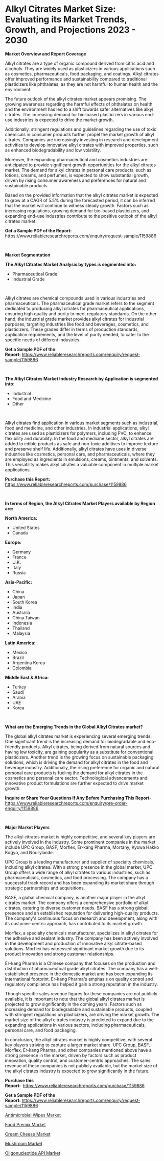 <p><h1>Alkyl Citrates Market Size: Evaluating its Market Trends, Growth, and Projections 2023 - 2030</h1></p><p><strong>Market Overview and Report Coverage</strong></p>
<p><p>Alkyl citrates are a type of organic compound derived from citric acid and alcohols. They are widely used as plasticizers in various applications such as cosmetics, pharmaceuticals, food packaging, and coatings. Alkyl citrates offer improved performance and sustainability compared to traditional plasticizers like phthalates, as they are not harmful to human health and the environment.</p><p>The future outlook of the alkyl citrates market appears promising. The growing awareness regarding the harmful effects of phthalates on health and the environment has led to a shift towards safer alternatives like alkyl citrates. The increasing demand for bio-based plasticizers in various end-use industries is expected to drive the market growth.</p><p>Additionally, stringent regulations and guidelines regarding the use of toxic chemicals in consumer products further propel the market growth of alkyl citrates. Companies are increasingly investing in research and development activities to develop innovative alkyl citrates with improved properties, such as enhanced biodegradability and low volatility.</p><p>Moreover, the expanding pharmaceutical and cosmetics industries are anticipated to provide significant growth opportunities for the alkyl citrates market. The demand for alkyl citrates in personal care products, such as lotions, creams, and perfumes, is expected to show substantial growth, driven by rising consumer awareness and preferences for natural and sustainable products.</p><p>Based on the provided information that the alkyl citrates market is expected to grow at a CAGR of 5.5% during the forecasted period, it can be inferred that the market will continue to witness steady growth. Factors such as increasing regulations, growing demand for bio-based plasticizers, and expanding end-use industries contribute to the positive outlook of the alkyl citrates market.</p></p>
<p><strong>Get a Sample PDF of the Report:</strong> <a href="https://www.reliableresearchreports.com/enquiry/request-sample/1159886">https://www.reliableresearchreports.com/enquiry/request-sample/1159886</a></p>
<p>&nbsp;</p>
<p><strong>Market Segmentation</strong></p>
<p><strong>The Alkyl Citrates Market Analysis by types is segmented into:</strong></p>
<p><ul><li>Pharmaceutical Grade</li><li>Industrial Grade</li></ul></p>
<p>&nbsp;</p>
<p><p>Alkyl citrates are chemical compounds used in various industries and pharmaceuticals. The pharmaceutical grade market refers to the segment dedicated to producing alkyl citrates for pharmaceutical applications, ensuring high quality and purity to meet regulatory standards. On the other hand, the industrial grade market provides alkyl citrates for industrial purposes, targeting industries like food and beverages, cosmetics, and plasticizers. These grades differ in terms of production standards, application requirements, and the level of purity needed, to cater to the specific needs of different industries.</p></p>
<p><strong>Get a Sample PDF of the Report:</strong>&nbsp;<a href="https://www.reliableresearchreports.com/enquiry/request-sample/1159886">https://www.reliableresearchreports.com/enquiry/request-sample/1159886</a></p>
<p>&nbsp;</p>
<p><strong>The Alkyl Citrates Market Industry Research by Application is segmented into:</strong></p>
<p><ul><li>Industrial</li><li>Food and Medicine</li><li>Other</li></ul></p>
<p>&nbsp;</p>
<p><p>Alkyl citrates find application in various market segments such as industrial, food and medicine, and other industries. In industrial applications, alkyl citrates are used as plasticizers for polymers, including PVC, to enhance flexibility and durability. In the food and medicine sector, alkyl citrates are added to edible products as safe and non-toxic additives to improve texture and preserve shelf life. Additionally, alkyl citrates have uses in diverse industries like cosmetics, personal care, and pharmaceuticals, where they are employed as ingredients in emulsions, creams, ointments, and solvents. This versatility makes alkyl citrates a valuable component in multiple market applications.</p></p>
<p><strong>Purchase this Report:</strong>&nbsp; <a href="https://www.reliableresearchreports.com/purchase/1159886">https://www.reliableresearchreports.com/purchase/1159886</a></p>
<p>&nbsp;</p>
<p><strong>In terms of Region, the Alkyl Citrates Market Players available by Region are:</strong></p>
<p>
    <p> <strong> North America: </strong>
        <ul>
            <li>United States</li>
            <li>Canada</li>
        </ul>
        </p> 
    <p> <strong> Europe: </strong>
        <ul>
            <li>Germany</li>
            <li>France</li>
            <li>U.K.</li>
            <li>Italy</li>
            <li>Russia</li>
        </ul>
        </p> 
    <p> <strong> Asia-Pacific: </strong>
        <ul>
            <li>China</li>
            <li>Japan</li>
            <li>South Korea</li>
            <li>India</li>
            <li>Australia</li>
            <li>China Taiwan</li>
            <li>Indonesia</li>
            <li>Thailand</li>
            <li>Malaysia</li>
        </ul>
        </p> 
    <p> <strong> Latin America: </strong>
        <ul>
            <li>Mexico</li>
            <li>Brazil</li>
            <li>Argentina Korea</li>
            <li>Colombia</li>
        </ul>
        </p> 
    <p> <strong> Middle East & Africa: </strong>
        <ul>
            <li>Turkey</li>
            <li>Saudi</li>
            <li>Arabia</li>
            <li>UAE</li>
            <li>Korea</li>
        </ul>
    </p>
    </p>
<p>&nbsp;</p>
<p><strong>What are the Emerging Trends in the Global Alkyl Citrates market?</strong></p>
<p><p>The global alkyl citrates market is experiencing several emerging trends. One significant trend is the increasing demand for biodegradable and eco-friendly products. Alkyl citrates, being derived from natural sources and having low toxicity, are gaining popularity as a substitute for conventional plasticizers. Another trend is the growing focus on sustainable packaging solutions, which is driving the demand for alkyl citrates in the food and beverage industry. Additionally, the rising preference for organic and natural personal care products is fueling the demand for alkyl citrates in the cosmetics and personal care sector. Technological advancements and innovative product formulations are further expected to drive market growth.</p></p>
<p><strong>Inquire or Share Your Questions If Any Before Purchasing This Report</strong>- <a href="https://www.reliableresearchreports.com/enquiry/pre-order-enquiry/1159886">https://www.reliableresearchreports.com/enquiry/pre-order-enquiry/1159886</a></p>
<p>&nbsp;</p>
<p><strong>Major Market Players</strong></p>
<p><p>The alkyl citrates market is highly competitive, and several key players are actively involved in the industry. Some prominent companies in the market include UPC Group, BASF, Morflex, Er-kang Pharma, Mortany, Kyowa Hakko Kogyo, and Nourylande. </p><p>UPC Group is a leading manufacturer and supplier of specialty chemicals, including alkyl citrates. With a strong presence in the global market, UPC Group offers a wide range of alkyl citrates to various industries, such as pharmaceuticals, cosmetics, and food processing. The company has a successful track record and has been expanding its market share through strategic partnerships and acquisitions.</p><p>BASF, a global chemical company, is another major player in the alkyl citrates market. The company offers a comprehensive portfolio of alkyl citrates, catering to diverse customer needs. BASF has a strong global presence and an established reputation for delivering high-quality products. The company's continuous focus on research and development, along with its customer-centric approach, has contributed to its market growth.</p><p>Morflex, a specialty chemicals manufacturer, specializes in alkyl citrates for the adhesive and sealant industry. The company has been actively involved in the development and production of innovative alkyl citrate-based solutions. Morflex has witnessed significant market growth due to its product innovation and strong customer relationships.</p><p>Er-kang Pharma is a Chinese company that focuses on the production and distribution of pharmaceutical grade alkyl citrates. The company has a well-established presence in the domestic market and has been expanding its international footprint. Er-kang Pharma's emphasis on quality control and regulatory compliance has helped it gain a strong reputation in the industry.</p><p>Though specific sales revenue figures for these companies are not publicly available, it is important to note that the global alkyl citrates market is projected to grow significantly in the coming years. Factors such as increasing demand for biodegradable and sustainable products, coupled with stringent regulations on plasticizers, are driving the market growth. The market size of the alkyl citrates industry is predicted to expand due to the expanding applications in various sectors, including pharmaceuticals, personal care, and food packaging.</p><p>In conclusion, the alkyl citrates market is highly competitive, with several key players striving to capture a larger market share. UPC Group, BASF, Morflex, Er-kang Pharma, and other companies mentioned above have a strong presence in the market, driven by factors such as product innovation, quality control, and customer-centric approaches. The sales revenue of these companies is not publicly available, but the market size of the alkyl citrates industry is expected to grow significantly in the future.</p></p>
<p><strong>Purchase this Report:</strong>&nbsp;&nbsp;<a href="https://www.reliableresearchreports.com/purchase/1159886">https://www.reliableresearchreports.com/purchase/1159886</a></p>
<p></p>
<p><strong>Get a Sample PDF of the Report:</strong>&nbsp;<a href="https://www.reliableresearchreports.com/enquiry/request-sample/1159886">https://www.reliableresearchreports.com/enquiry/request-sample/1159886</a></p>
<p><p><a href="https://medium.com/@rahulv.reportprime/antimicrobial-wipes-market-size-growth-forecast-2023-2030-a5e515e570dd">Antimicrobial Wipes Market</a></p><p><a href="https://www.linkedin.com/pulse/food-premix-market-challenges-opportunities-growth-drivers-oepbe/">Food Premix Market</a></p><p><a href="https://www.linkedin.com/pulse/decoding-cream-cheese-market-deep-dive-latest-trends-segmentation-pvw9e/">Cream Cheese Market</a></p><p><a href="https://www.linkedin.com/pulse/mushroom-market-share-amp-new-trends-analysis-report-type-tmdhe/">Mushroom Market</a></p><p><a href="https://medium.com/@evertkohler82/oligonucleotide-api-market-size-growth-forecast-2023-2030-12e3f4cc6afb">Oligonucleotide API Market</a></p></p>